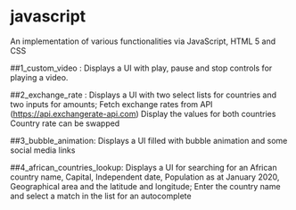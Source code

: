 # javascript
An implementation of various functionalities via JavaScript, HTML 5 and CSS

##1_custom_video : 
  Displays a UI with play, pause and stop controls for playing a video.


##2_exchange_rate : 
   Displays a UI with two select lists for countries and two inputs for amounts; 
   Fetch exchange rates from API (https://api.exchangerate-api.com)
   Display the values for both countries 
   Country rate can be swapped


##3_bubble_animation:
   Displays a UI filled with bubble animation and some social media links


##4_african_countries_lookup:
  Displays a UI for searching for an African country name, Capital, Independent date, Population as at January 2020, Geographical area and the latitude and longitude;
  Enter the country name and select a match in the list for an autocomplete  